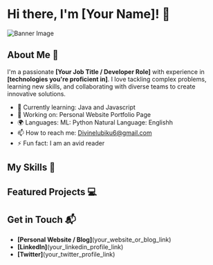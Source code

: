 # Hi there, I'm [Your Name]! 👋

![Banner Image]((https://tse1.mm.bing.net/th?id=OIG3.vlAKxAagOC9IRkZw6jvC&pid=ImgGn))

## About Me 🚀

I'm a passionate **[Your Job Title / Developer Role]** with experience in **[technologies you're proficient in]**. I love tackling complex problems, learning new skills, and collaborating with diverse teams to create innovative solutions.

- 🌱 Currently learning:  Java and Javascript
- 🔭 Working on: Personal Website Portfolio Page
- 🌍 Languages: ML: Python Natural Language: Englishh
- 📫 How to reach me: Divinelubiku6@gmail.com
- ⚡ Fun fact: I am an avid reader

## My Skills 🧠

## Featured Projects 💻

## Get in Touch 📬

- **[Personal Website / Blog]**(your_website_or_blog_link)
- **[LinkedIn]**(your_linkedin_profile_link)
- **[Twitter]**(your_twitter_profile_link)

